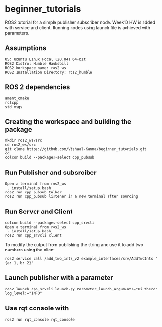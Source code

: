 # beginner_tutorials
ROS2 tutorial for a simple publisher subscriber node. Week10 HW is added with service and client. Running nodes using launch file is achieved with parameters.

## Assumptions
```
OS: Ubuntu Linux Focal (20.04) 64-bit
ROS2 Distro: Humble Hawksbill
ROS2 Workspace name: ros2_ws
ROS2 Installation Directory: ros2_humble
```

## ROS 2 dependencies
```
ament_cmake
rclcpp
std_msgs
```

## Creating the workspace and building the package
```
mkdir ros2_ws/src
cd ros2_ws/src
git clone https://github.com/Vishaal-Kanna/beginner_tutorials.git
cd ..
colcon build --packages-select cpp_pubsub
```

## Run Publisher and subsrciber
```
Open a terminal from ros2_ws
 . install/setup.bash
ros2 run cpp_pubsub talker
ros2 run cpp_pubsub listener in a new terminal after sourcing
```

## Run Server and Client
```
colcon build --packages-select cpp_srvcli
Open a terminal from ros2_ws
 . install/setup.bash
ros2 run cpp_srvcli client
```

To modify the output from publishing the string and use it to add two numbers using the client
```
ros2 service call /add_two_ints_v2 example_interfaces/srv/AddTwoInts "{a: 1, b: 2}"
```

## Launch publisher with a parameter
```
ros2 launch cpp_srvcli launch.py Parameter_launch_argument:="Hi there" log_level:="INFO"
```

## Use rqt console with
```
ros2 run rqt_console rqt_console
```






